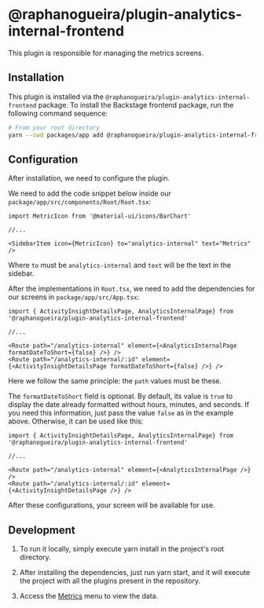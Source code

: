 # @raphanogueira/plugin-analytics-internal-frontend

This plugin is responsible for managing the metrics screens.

## Installation

This plugin is installed via the `@raphanogueira/plugin-analytics-internal-frontend` package. To install the Backstage frontend package, run the following command sequence:

```bash
# From your root directory
yarn --cwd packages/app add @raphanogueira/plugin-analytics-internal-frontend
```

## Configuration

After installation, we need to configure the plugin.

We need to add the code snippet below inside our `package/app/src/components/Root/Root.tsx`:

```tsx
import MetricIcon from '@material-ui/icons/BarChart'

//...

<SidebarItem icon={MetricIcon} to="analytics-internal" text="Metrics" />
```

Where `to` must be `analytics-internal` and `text` will be the text in the sidebar.

After the implementations in `Root.tsx`, we need to add the dependencies for our screens in `package/app/src/App.tsx`:

```tsx
import { ActivityInsightDetailsPage, AnalyticsInternalPage} from '@raphanogueira/plugin-analytics-internal-frontend'

//...

<Route path="/analytics-internal" element={<AnalyticsInternalPage formatDateToShort={false} />} />
<Route path="/analytics-internal/:id" element={<ActivityInsightDetailsPage formatDateToShort={false} />} />
```

Here we follow the same principle: the `path` values must be these.

The `formatDateToShort` field is optional. By default, its value is `true` to display the date already formatted without hours, minutes, and seconds. If you need this information, just pass the value `false` as in the example above. Otherwise, it can be used like this:

```tsx
import { ActivityInsightDetailsPage, AnalyticsInternalPage} from '@raphanogueira/plugin-analytics-internal-frontend'

//...

<Route path="/analytics-internal" element={<AnalyticsInternalPage />} />
<Route path="/analytics-internal/:id" element={<ActivityInsightDetailsPage />} />
```

After these configurations, your screen will be available for use.

## Development

1. To run it locally, simply execute yarn install in the project's root directory.

2. After installing the dependencies, just run yarn start, and it will execute the project with all the plugins present in the repository.

3. Access the [Metrics](http://localhost:3000/analytics-internal) menu to view the data.